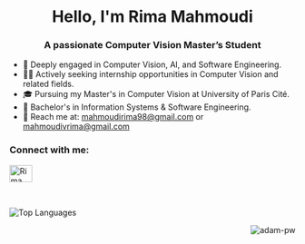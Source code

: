<h1 align="center">Hello, I'm Rima Mahmoudi</h1>
<h3 align="center">A passionate Computer Vision Master’s Student</h3> 

- 🌱 Deeply engaged in Computer Vision, AI, and Software Engineering.
- 👩‍💻 Actively seeking internship opportunities in Computer Vision and related fields.
- 🎓 Pursuing my Master's in Computer Vision at University of Paris Cité.
- 💼 Bachelor's in Information Systems & Software Engineering.
- 📧 Reach me at: mahmoudirima98@gmail.com or mahmoudivrima@gmail.com

<h3 align="left">Connect with me:</h3>
<p align="left">
  <a href="https://www.linkedin.com/in/rima-mahmoudi-664600232" target="blank"><img align="center"
      src="https://raw.githubusercontent.com/rahuldkjain/github-profile-readme-generator/master/src/images/icons/Social/linked-in-alt.svg"
      alt="Rima Mahmoudi" height="30" width="40" /></a>
</p>

<br>

![Top Languages](https://github-readme-stats.vercel.app/api/top-langs/?username=vivorima&theme=buefy)

<p><img align="right" src="https://github.com/vivosalvador/vivosalvador/blob/main/animation.gif" alt="adam-pw" /></p>
